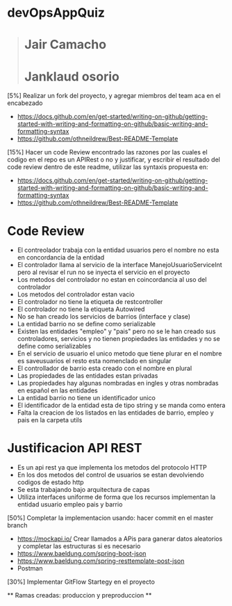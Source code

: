 # devOpsAppQuiz


> # Jair Camacho
> # Janklaud osorio 

[5%] Realizar un fork del proyecto, y agregar miembros del team aca en el encabezado

- https://docs.github.com/en/get-started/writing-on-github/getting-started-with-writing-and-formatting-on-github/basic-writing-and-formatting-syntax
- https://github.com/othneildrew/Best-README-Template

[15%] Hacer un code Review encontrado las razones por las cuales el codigo en el repo es un APIRest o no y justificar, y escribir el resultado del code review dentro de este readme, utilizar las syntaxis propuesta en:

- https://docs.github.com/en/get-started/writing-on-github/getting-started-with-writing-and-formatting-on-github/basic-writing-and-formatting-syntax
- https://github.com/othneildrew/Best-README-Template

# Code Review

- El contreolador trabaja con la entidad usuarios pero el nombre no esta en concordancia de la entidad
- El controlador llama al servicio de la interface ManejoUsuarioServiceInt pero al revisar el run no se inyecta el servicio en el proyecto
- Los metodos del controlador no estan en coincordancia al uso del controlador
- Los metodos del controlador estan vacio
- El controlador no tiene la etiqueta de restcontroller
- El controlador no tiene la etiqueta  Autowired
- No se han creado los servicios de barrios (interface y clase) 
- La entidad barrio no se define como serializable 
- Existen las entidades "empleo" y "pais" pero no se le han creado sus controladores, servicios y no tienen propiedades las entidades y no se define como serializables 
- En el servicio de usuario el unico metodo que tiene plurar en el nombre es saveusuarios el resto esta nomenclado en singular
- El controllador de barrio esta creado con el nombre en plural 
- Las propiedades de las entidades estan privadas 
- Las propiedades hay algunas nombradas en ingles y otras nombradas en español en las entidades
- La entidad barrio no tiene un identificador unico
- El identificador de la entidad esta de tipo string y se manda como entera 
- Falta la creacion de los listados en las entidades de barrio, empleo y pais en la carpeta utils

# Justificacion API REST

- Es un api rest ya que implementa los metodos del protocolo HTTP 
- En los dos metodos del control de usuarios se estan devolviendo codigos de estado http 
- Se esta trabajando bajo arquitectura de capas
- Utiliza interfaces uniforme de forma que los recursos implementan la entidad usuario empleo pais y barrio 



[50%] Completar la implementacion usando: hacer commit en el master branch

- https://mockapi.io/ Crear llamados a APis para ganerar datos aleatorios y completar las estructuras si es necesario
- https://www.baeldung.com/spring-boot-json
- https://www.baeldung.com/spring-resttemplate-post-json
- Postman

[30%] Implementar GitFlow Startegy en el proyecto

** Ramas creadas: produccion y preproduccion **
